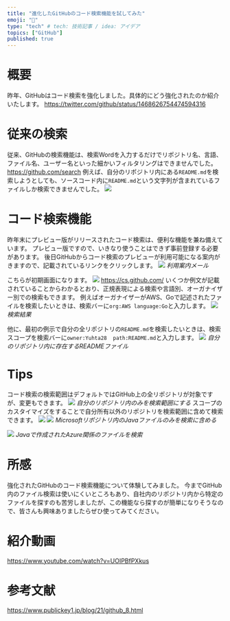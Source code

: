 ```yaml
---
title: "進化したGitHubのコード検索機能を試してみた"
emoji: "🐁"
type: "tech" # tech: 技術記事 / idea: アイデア
topics: ["GitHub"]
published: true
---
```


# 概要
昨年、GitHubはコード検索を強化しました。具体的にどう強化されたのか紹介いたします。
https://twitter.com/github/status/1468626754474594316

# 従来の検索
従来、GitHubの検索機能は、検索Wordを入力するだけでリポジトリ名、言語、ファイル名、ユーザー名といった細かいフィルタリングはできませんでした。
https://github.com/search
例えば、自分のリポジトリ内にある`README.md`を検索しようとしても、ソースコード内に`README.md`という文字列が含まれているファイルしか検索できませんでした。
![](/images/gh-codesearch-preview/image1.png)

# コード検索機能
昨年末にプレビュー版がリリースされたコード検索は、便利な機能を兼ね備えています。
プレビュー版ですので、いきなり使うことはできず事前登録する必要があります。
後日GitHubからコード検索のプレビューが利用可能になる案内がきますので、記載されているリンクをクリックします。
![](/images/gh-codesearch-preview/image2.png)
*利用案内メール*

こちらが初期画面になります。
![](/images/gh-codesearch-preview/image3.png)
https://cs.github.com/
いくつか例文が記載されていることからわかるとおり、正規表現による検索や言語別、オーガナイザー別での検索もできます。
例えばオーガナイザーがAWS、Goで記述されたファイルを検索したいときは、検索バーに`org:AWS language:Go`と入力します。
![](/images/gh-codesearch-preview/image4.png)
*検索結果*

他に、最初の例示で自分の全リポジトリの`README.md`を検索したいときは、検索スコープを検索バーに`owner:Yuhta28  path:README.md`と入力します。
![](/images/gh-codesearch-preview/image5.png)
*自分のリポジトリ内に存在するREADMEファイル*

# Tips
コード検索の検索範囲はデフォルトではGitHub上の全リポジトリが対象ですが、変更もできます。
![](/images/gh-codesearch-preview/image6.png)
*自分のリポジトリ内のみを検索範囲にする*
スコープのカスタイマイズをすることで自分所有以外のリポジトリを検索範囲に含めて検索できます。
![](/images/gh-codesearch-preview/image7.png)
![](/images/gh-codesearch-preview/image8.png)
*Microsoftリポジトリ内のJavaファイルのみを検索に含める*

![](/images/gh-codesearch-preview/image9.png)
*Javaで作成されたAzure関係のファイルを検索*

# 所感
強化されたGitHubのコード検索機能について体験してみました。
今までGitHub内のファイル検索は使いにくいところもあり、自社内のリポジトリ内から特定のファイルを探すのも苦労しましたが、この機能なら探すのが簡単になりそうなので、皆さんも興味ありましたらぜひ使ってみてください。


# 紹介動画
https://www.youtube.com/watch?v=UOIPBfPXkus

# 参考文献
https://www.publickey1.jp/blog/21/github_8.html